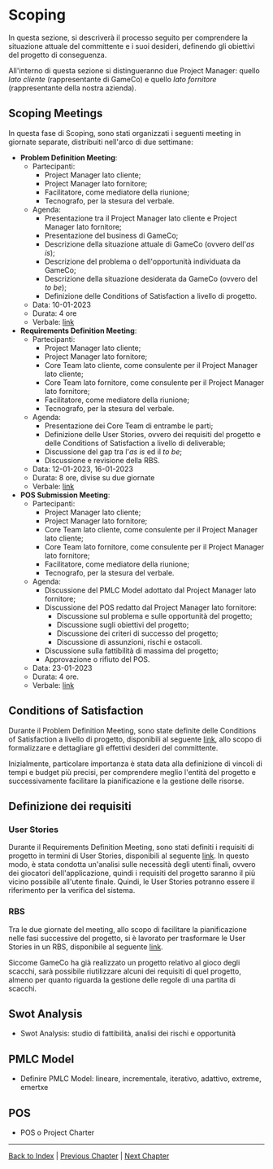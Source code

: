 # Scoping

In questa sezione, si descriverà il processo seguito per comprendere la situazione attuale del committente e i
suoi desideri, definendo gli obiettivi del progetto di conseguenza.

All'interno di questa sezione si distingueranno due Project Manager: quello _lato cliente_ (rappresentante di
GameCo) e quello _lato fornitore_ (rappresentante della nostra azienda).

## Scoping Meetings

In questa fase di Scoping, sono stati organizzati i seguenti meeting in giornate separate, distribuiti nell'arco
di due settimane:
- **Problem Definition Meeting**:
  - Partecipanti:
    - Project Manager lato cliente;
    - Project Manager lato fornitore;
    - Facilitatore, come mediatore della riunione;
    - Tecnografo, per la stesura del verbale.
  - Agenda:
    - Presentazione tra il Project Manager lato cliente e Project Manager lato fornitore;
    - Presentazione del business di GameCo;
    - Descrizione della situazione attuale di GameCo (ovvero dell'_as is_);
    - Descrizione del problema o dell'opportunità individuata da GameCo;
    - Descrizione della situazione desiderata da GameCo (ovvero del _to be_);
    - Definizione delle Conditions of Satisfaction a livello di progetto.
  - Data: 10-01-2023
  - Durata: 4 ore
  - Verbale: [link](../attachments/meeting-reports/scoping/problem-definition-meeting.md)
- **Requirements Definition Meeting**:
  - Partecipanti:
      - Project Manager lato cliente;
      - Project Manager lato fornitore;
      - Core Team lato cliente, come consulente per il Project Manager lato cliente;
      - Core Team lato fornitore, come consulente per il Project Manager lato fornitore;
      - Facilitatore, come mediatore della riunione;
      - Tecnografo, per la stesura del verbale.
  - Agenda:
    - Presentazione dei Core Team di entrambe le parti;
    - Definizione delle User Stories, ovvero dei requisiti del progetto e delle Conditions of Satisfaction a livello
      di deliverable;
    - Discussione del gap tra l'_as is_ ed il _to be_;
    - Discussione e revisione della RBS.
  - Data: 12-01-2023, 16-01-2023
  - Durata: 8 ore, divise su due giornate
  - Verbale: [link](../attachments/meeting-reports/scoping/requirements-definition-meeting.md)
- **POS Submission Meeting**:
  - Partecipanti:      
    - Project Manager lato cliente;
    - Project Manager lato fornitore;
    - Core Team lato cliente, come consulente per il Project Manager lato cliente;
    - Core Team lato fornitore, come consulente per il Project Manager lato fornitore;
    - Facilitatore, come mediatore della riunione;
    - Tecnografo, per la stesura del verbale.
  - Agenda:
    - Discussione del PMLC Model adottato dal Project Manager lato fornitore;
    - Discussione del POS redatto dal Project Manager lato fornitore:
      - Discussione sul problema e sulle opportunità del progetto;
      - Discussione sugli obiettivi del progetto;
      - Discussione dei criteri di successo del progetto;
      - Discussione di assunzioni, rischi e ostacoli.
    - Discussione sulla fattibilità di massima del progetto;
    - Approvazione o rifiuto del POS.
  - Data: 23-01-2023
  - Durata: 4 ore.
  - Verbale: [link](../attachments/meeting-reports/scoping/pos-submission-meeting.md)

## Conditions of Satisfaction

Durante il Problem Definition Meeting, sono state definite delle Conditions of Satisfaction a livello di progetto, 
disponibili al seguente [link](../attachments/CoS.md), allo scopo di formalizzare e dettagliare gli effettivi
desideri del committente.

Inizialmente, particolare importanza è stata data alla definizione di vincoli di tempi e budget più precisi, per
comprendere meglio l'entità del progetto e successivamente facilitare la pianificazione e la gestione delle 
risorse.

## Definizione dei requisiti

### User Stories
Durante il Requirements Definition Meeting, sono stati definiti i requisiti di progetto in termini di User Stories,
disponibili al seguente [link](../attachments/user-stories.md). 
In questo modo, è stata condotta un'analisi sulle necessità degli utenti finali, ovvero dei giocatori dell'applicazione,
quindi i requisiti del progetto saranno il più vicino possibile all'utente finale. Quindi, le User Stories potranno
essere il riferimento per la verifica del sistema.

### RBS
Tra le due giornate del meeting, allo scopo di facilitare la pianificazione nelle fasi successive del progetto, si è 
lavorato per trasformare le User Stories in un RBS, disponibile al seguente [link](../attachments/RBS.md).

Siccome GameCo ha già realizzato un progetto relativo al gioco degli scacchi, sarà possibile riutilizzare alcuni dei 
requisiti di quel progetto, almeno per quanto riguarda la gestione delle regole di una partita di scacchi.

## Swot Analysis
- Swot Analysis: studio di fattibilità, analisi dei rischi e opportunità

## PMLC Model
- Definire PMLC Model: lineare, incrementale, iterativo, adattivo, extreme, emertxe

## POS
- POS o Project Charter

---

[Back to Index](../index.md) |
[Previous Chapter](../0-request/index.md) |
[Next Chapter](../2-planning/index.md)